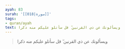 ```yaml
---
ayah: 83
surah: '[[018|سورة]]'
tags:
- quran/ayah
text: ويسألونك عن ذي القرنين ۖ قل سأتلو عليكم منه ذكرا
---
```

> ويسألونك عن ذي القرنين ۖ قل سأتلو عليكم منه ذكرا
